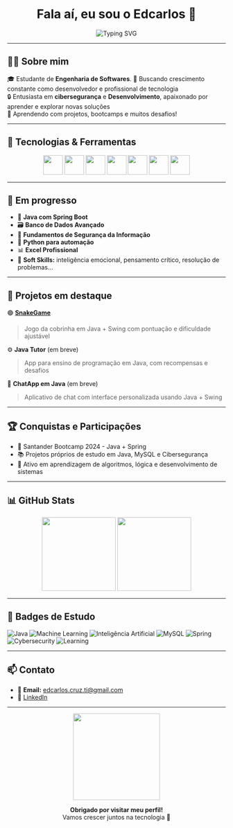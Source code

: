 <h1 align="center">Fala aí, eu sou o Edcarlos 👋</h1>

<p align="center">
  <img src="https://readme-typing-svg.demolab.com?font=Fira+Code&weight=500&size=24&pause=1000&center=true&vCenter=true&width=450&lines=Estudante+de+TI+%26+Cyberseguran%C3%A7a;Desenvolvedor+Java+%F0%9F%90%8D;Futuro+Especialista+em+Tecnologia+%F0%9F%9A%80;Aprendizado+Constante+%F0%9F%93%9A" alt="Typing SVG" />
</p>

---

## 🧑‍💻 Sobre mim

🎓 Estudante de **Engenharia de Softwares**.
🚀 Buscando crescimento constante como desenvolvedor e profissional de tecnologia  
🔒 Entusiasta em **cibersegurança** e **Desenvolvimento**, apaixonado por aprender e explorar novas soluções  
🧠 Aprendendo com projetos, bootcamps e muitos desafios!

---

## 🚀 Tecnologias & Ferramentas

<p align="center">
  <img src="https://cdn.jsdelivr.net/gh/devicons/devicon/icons/java/java-original.svg" width="45" />
  <img src="https://cdn.jsdelivr.net/gh/devicons/devicon/icons/mysql/mysql-original.svg" width="45" />
  <img src="https://cdn.jsdelivr.net/gh/devicons/devicon/icons/python/python-original.svg" width="45" />
  <img src="https://cdn.jsdelivr.net/gh/devicons/devicon/icons/linux/linux-original.svg" width="45" />
  <img src="https://cdn.jsdelivr.net/gh/devicons/devicon/icons/git/git-original.svg" width="45" />
  <img src="https://cdn.jsdelivr.net/gh/devicons/devicon/icons/html5/html5-original.svg" width="45" />
  <img src="https://cdn.jsdelivr.net/gh/devicons/devicon/icons/css3/css3-original.svg" width="45" />
</p>

---

## 📌 Em progresso

- 🧩 **Java com Spring Boot**
- 🗃️ **Banco de Dados Avançado**
- 🔐 **Fundamentos de Segurança da Informação**
- 🤖 **Python para automação**
- 📊 **Excel Profissional**
- 🧠 **Soft Skills:** inteligência emocional, pensamento crítico, resolução de problemas...

---

## 💼 Projetos em destaque

🟢 **[SnakeGame](https://github.com/EddieNine/SnakeGame)**  
> Jogo da cobrinha em Java + Swing com pontuação e dificuldade ajustável  

⚙️ **Java Tutor** (em breve)  
> App para ensino de programação em Java, com recompensas e desafios

💬 **ChatApp em Java**  (em breve)
> Aplicativo de chat com interface personalizada usando Java + Swing

---

## 🏆 Conquistas e Participações

- 🎯 Santander Bootcamp 2024 - Java + Spring
- 📚 Projetos próprios de estudo em Java, MySQL e Cibersegurança
- 🔎 Ativo em aprendizagem de algoritmos, lógica e desenvolvimento de sistemas

---

## 📊 GitHub Stats

<p align="center">
  <img height="170" src="https://github-readme-stats.vercel.app/api?username=EddieNine&show_icons=true&theme=radical&hide_border=true" />
  <img height="170" src="https://github-readme-stats.vercel.app/api/top-langs/?username=EddieNine&layout=compact&theme=radical&hide_border=true" />
</p>

---

## 🧠 Badges de Estudo

![Java](https://img.shields.io/badge/Java-EDC9FF?style=for-the-badge&logo=java&logoColor=white)
![Machine Learning](https://img.shields.io/badge/Machine%20Learning-0A66C2?style=for-the-badge&logo=scikit-learn&logoColor=white)
![Inteligência Artificial](https://img.shields.io/badge/Intelig%C3%AAncia%20Artificial-6D28D9?style=for-the-badge&logo=openai&logoColor=white)
![MySQL](https://img.shields.io/badge/MySQL-00758F?style=for-the-badge&logo=mysql&logoColor=white)
![Spring](https://img.shields.io/badge/Spring%20Boot-6DB33F?style=for-the-badge&logo=spring-boot&logoColor=white)
![Cybersecurity](https://img.shields.io/badge/Cybersecurity-1F2937?style=for-the-badge&logo=HackTheBox&logoColor=white)
![Learning](https://img.shields.io/badge/Always%20Learning-22c55e?style=for-the-badge&logo=OpenAI&logoColor=white)

---

## 📫 Contato

- 📩 **Email:** edcarlos.cruz.ti@gmail.com  
- 💼 [LinkedIn](https://www.linkedin.com/in/edcarloscruz)

---

<p align="center">
  <img src="https://media.giphy.com/media/L8K62iTDkzGX6/giphy.gif" width="200" />
</p>

<p align="center">
  <b>Obrigado por visitar meu perfil!</b>  
  <br>Vamos crescer juntos na tecnologia 🚀
</p>
